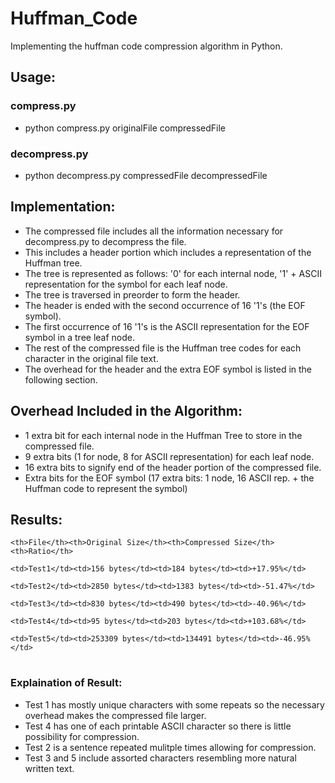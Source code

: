 # Huffman_Code

Implementing the huffman code compression algorithm in Python.

## Usage:

### compress.py
- python compress.py originalFile compressedFile

### decompress.py
- python decompress.py compressedFile decompressedFile

## Implementation:
- The compressed file includes all the information necessary for decompress.py to decompress the file.
- This includes a header portion which includes a representation of the Huffman tree.
- The tree is represented as follows: '0' for each internal node, '1' + ASCII representation for the symbol for each leaf node.
- The tree is traversed in preorder to form the header.
- The header is ended with the second occurrence of 16 '1's (the EOF symbol).
- The first occurrence of 16 '1's is the ASCII representation for the EOF symbol in a tree leaf node.
- The rest of the compressed file is the Huffman tree codes for each character in the original file text.
- The overhead for the header and the extra EOF symbol is listed in the following section.

## Overhead Included in the Algorithm:
- 1 extra bit for each internal node in the Huffman Tree to store in the compressed file.
- 9 extra bits (1 for node, 8 for ASCII representation) for each leaf node.
- 16 extra bits to signify end of the header portion of the compressed file.
- Extra bits for the EOF symbol (17 extra bits: 1 node, 16 ASCII rep. + the Huffman code to represent the symbol)

## Results:

<table>

  <tr>

    <th>File</th><th>Original Size</th><th>Compressed Size</th><th>Ratio</th>

  </tr>

  <tr>

    <td>Test1</td><td>156 bytes</td><td>184 bytes</td><td>+17.95%</td>

  </tr>
  
  <tr>

    <td>Test2</td><td>2850 bytes</td><td>1383 bytes</td><td>-51.47%</td>

  </tr>

  <tr>

    <td>Test3</td><td>830 bytes</td><td>490 bytes</td><td>-40.96%</td>

  </tr>
  
  <tr>

    <td>Test4</td><td>95 bytes</td><td>203 bytes</td><td>+103.68%</td>

  </tr>
  
  <tr>

    <td>Test5</td><td>253309 bytes</td><td>134491 bytes</td><td>-46.95%</td>

  </tr>
  
</table>

### Explaination of Result:
- Test 1 has mostly unique characters with some repeats so the necessary overhead makes the compressed file larger.
- Test 4 has one of each printable ASCII character so there is little possibility for compression.
- Test 2 is a sentence repeated mulitple times allowing for compression.
- Test 3 and 5 include assorted characters resembling more natural written text.
